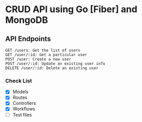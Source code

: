 # CRUD API using Go [Fiber] and MongoDB

## API Endpoints

```
GET /users: Get the list of users
GET /user/:id: Get a particular user
POST /user: Create a new user
POST /user/:id: Update an existing user info
DELETE /user/:id: Delete an existing user
```
### Check List
- [x] Models
- [x] Routes
- [x] Controllers
- [x] Workflows
- [ ] Test files
